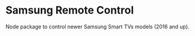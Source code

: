 Samsung Remote Control
======================

Node package to control newer Samsung Smart TVs models (2016 and up).
